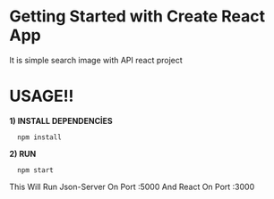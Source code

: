 # Getting Started with Create React App

It is simple search image with API react project


#  USAGE!!

  **1) INSTALL DEPENDENCİES**
 
```
  npm install
```

  **2) RUN**
 
```
  npm start
```

This Will Run Json-Server On Port :5000 And React On Port :3000
